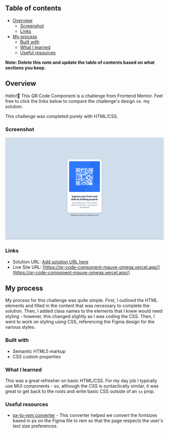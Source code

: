 ## Table of contents

- [Overview](#overview)
  - [Screenshot](#screenshot)
  - [Links](#links)
- [My process](#my-process)
  - [Built with](#built-with)
  - [What I learned](#what-i-learned)
  - [Useful resources](#useful-resources)

**Note: Delete this note and update the table of contents based on what sections you keep.**

## Overview

Hello!👋 This QR Code Component is a challenge from Frontend Mentor. Feel free to click the links below to compare the challenge's design vs. my solution.

This challenge was completed purely with HTML/CSS.

### Screenshot

![](./images/qr_code_component.png)

### Links

- Solution URL: [Add solution URL here](https://your-solution-url.com)
- Live Site URL: [https://qr-code-component-mauve-omega.vercel.app/](https://qr-code-component-mauve-omega.vercel.app/)

## My process

My process for this challenge was quite simple. First, I outlined the HTML elements and filled in the content that was necessary to complete the solution. Then, I added class names to the elements that I knew would need styling - however, this changed slightly as I was coding the CSS. Then, I went to work on styling using CSS, referencing the Figma design for the various styles.

### Built with

- Semantic HTML5 markup
- CSS custom properties

### What I learned

This was a great refresher on basic HTML/CSS. For my day job I typically use MUI components - so, although the CSS is syntactically similar, it was great to get back to the roots and write basic CSS outside of an `sx` prop.

### Useful resources

- [px-to-rem converter](https://nekocalc.com/px-to-rem-converter) - This converter helped we convert the fontsizes based in px on the Figma file to rem so that the page respects the user's text size preferences. 

